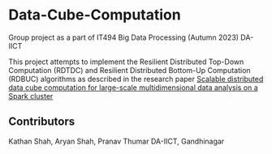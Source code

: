 # Data-Cube-Computation
Group project as a part of IT494 Big Data Processing (Autumn 2023) DA-IICT

This project attempts to implement the Resilient Distributed Top-Down Computation (RDTDC) and Resilient Distributed Bottom-Up Computation (RDBUC) algorithms as described in the research paper [Scalable distributed data cube computation for large-scale multidimensional data analysis on a Spark cluster](https://link.springer.com/article/10.1007%2Fs10586-018-1811-1)

## Contributors
Kathan Shah, Aryan Shah, Pranav Thumar
DA-IICT, Gandhinagar


